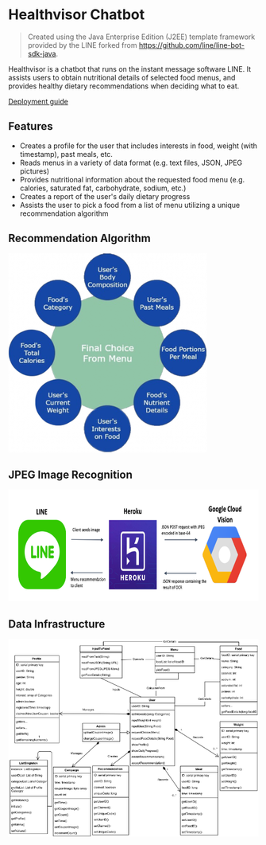 # Healthvisor Chatbot
> Created using the Java Enterprise Edition (J2EE) template framework provided by the LINE forked from  https://github.com/line/line-bot-sdk-java.

Healthvisor is a chatbot that runs on the instant message software LINE. It assists users to obtain nutritional details of selected food menus, and provides healthy dietary recommendations when deciding what to eat. 

[Deployment guide](sample-spring-boot-kitchensink/README.md)

## Features
- Creates a profile for the user that includes interests in food, weight (with timestamp), past meals, etc.
- Reads menus in a variety of data format (e.g. text files, JSON, JPEG pictures)
- Provides nutritional information about the requested food menu (e.g. calories, saturated fat, carbohydrate, sodium, etc.)
- Creates a report of the user's daily dietary progress
- Assists the user to pick a food from a list of menu utilizing a unique recommendation algorithm

## Recommendation Algorithm
<img src="/docs/img/algorithm.png" width="400" height="400">

## JPEG Image Recognition
<img src="/docs/img/model.png" width="710" height="225">

## Data Infrastructure
![alt text](/docs/img/data_arch.png)
